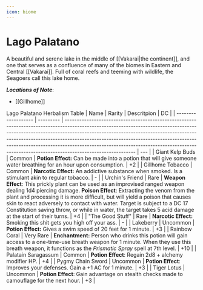```yaml
---
icon: biome
---
```

# Lago Palatano
A beautiful and serene lake in the middle of [[Vakarai|the continent]], and one that serves as a confluence of many of the biomes in Eastern and Central [[Vakarai]]. Full of coral reefs and teeming with wildlife, the Seagoers call this lake home.

***Locations of Note***:
- [[Gillhome]]

Lago Palatano Herbalism Table
| Name                | Rarity    | Descritpion                                                                                                                                                                                                                                                                                                                                                                                                                         | DC  |
| ------------------- | --------- | ----------------------------------------------------------------------------------------------------------------------------------------------------------------------------------------------------------------------------------------------------------------------------------------------------------------------------------------------------------------------------------------------------------------------------------- | --- |
| Giant Kelp Buds     | Common    | **Potion Effect:** Can be made into a potion that will give someone water breathing for an hour upon consumption.                                                                                                                                                                                                                                                                                                                   | +2  |
| Gillhome Tobacco    | Common    | **Narcotic Effect:** An addictive substance when smoked. Is a stimulant akin to regular tobacco.                                                                                                                                                                                                                                                                                                                                    | -   |
| Urchin's Friend     | Rare      | **Weapon Effect**: This prickly plant can be used as an improvised ranged weapon dealing 1d4 piercing damage. **Poison Effect**: Extracting the venom from the plant and processing it is more difficult, but will yield a poison that causes skin to react adversely to contact with water. Target is subject to a DC 17 Constitution saving throw, or while in water, the target takes 5 acid damage at the start of their turns. | +4  |
| "The Good Stuff"    | Rare      | **Narcotic Effect:** Smoking this shit gets you high off your ass.                                                                                                                                                                                                                                                                                                                                                                  | -   |
| Lakeberry           | Uncommon  | **Potion Effect:** Gives a swim speed of 20 feet for 1 minute.                                                                                                                                                                                                                                                                                                                                                                      | +3  |
| Rainbow Coral       | Very Rare | **Enchantment:** Person who drinks this potion will gain access to a one-time-use breath weapon for 1 minute. When they use this breath weapon, it functions as the *Prismatic Spray* spell at 7th level.                                                                                                                                                                                                                           | +10 |
| Palatain Saragassum | Common    | **Potion Effect**: Regain 2d8 + alchemy modifier HP.                                                                                                                                                                                                                                                                                                                                                                                | +4  |
| Pygmy Chain Sword   | Uncommon  | **Potion Effect**: Improves your defenses. Gain a +1 AC for 1 minute.                                                                                                                                                                                                                                                                                                                                                               | +3  |
| Tiger Lotus         | Uncommon  | **Potion Effect**: Gain advantage on stealth checks made to camouflage for the next hour.                                                                                                                                                                                                                                                                                                                                           |  +3   |
